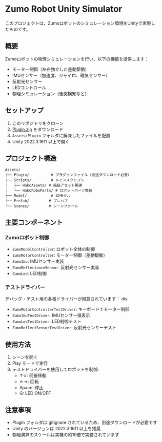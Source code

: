 # Zumo Robot Unity Simulator

このプロジェクトは、Zumoロボットのシミュレーション環境をUnityで実現したものです。

## 概要

Zumoロボットの物理シミュレーションを行い、以下の機能を提供します：

- モーター制御（左右独立した差動駆動）
- IMUセンサー（加速度、ジャイロ、磁気センサー）
- 反射光センサー
- LEDコントロール
- 物理シミュレーション（衝突検知など）

## セットアップ

1. このリポジトリをクローン
2. [Plugin.zip](https://example.com/plugin/download/link) をダウンロード
3. `Assets/Plugin` フォルダに解凍したファイルを配置
4. Unity 2022.3.16f1 以上で開く

## プロジェクト構造

```
Assets/
├── Plugin/          # プラグインファイル（別途ダウンロード必要）
├── Scripts/         # メインスクリプト
│   ├── HakoAssets/ # 箱庭アセット関連
│   └── HakoRoboParts/ # ロボットパーツ実装
├── Model/           # 3Dモデル
├── Prefab/         # プレハブ
└── Scenes/         # シーンファイル
```

## 主要コンポーネント

### Zumoロボット制御

- `ZumoModelController`: ロボット全体の制御
- `ZumoMotorController`: モーター制御（差動駆動）
- `ZumoImu`: IMUセンサー実装
- `ZumoReflectanceSensor`: 反射光センサー実装
- `ZumoLed`: LED制御

### テストドライバー

デバッグ・テスト用の各種ドライバーが用意されています：
dis
- `ZumoMotorControllerTestDriver`: キーボードでモーター制御
- `ZumoImuTestDriver`: IMUセンサー値表示
- `ZumoLedTestDriver`: LED制御テスト
- `ZumoReflectSensorTestDriver`: 反射光センサーテスト

## 使用方法

1. シーンを開く
2. Play モードで実行
3. テストドライバーを使用してロボットを制御:
   - ↑↓: 前後移動
   - ←→: 回転
   - Space: 停止
   - G: LED ON/OFF

## 注意事項

- Plugin フォルダは gitignore されているため、別途ダウンロードが必要です
- Unity のバージョンは 2022.3.16f1 以上を推奨
- 物理演算のスケールは実機の約10倍で実装されています